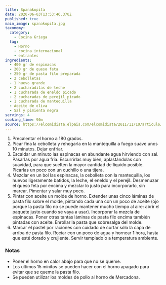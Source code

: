 ```yaml
---
title: Spanakopita
date: 2020-06-03T13:53:46.370Z
published: true
main_image: spanakopita.jpg
taxonomy:
  category:
    - Cocina Griega
  tag:
    - Horno
    - cocina internacional
    - entrantes
ingredients:
  - 400 gr de espinacas
  - 200 gr de queso feta
  - 250 gr de pasta filo preparada
  - 2 cebolletas
  - 1 huevo grande
  - 2 cucharaditas de leche
  - 1 cucharada de eneldo picado
  - 2 cucharadas de perejil picado
  - 1 cucharada de mantequilla
  - Aceite de oliva
  - Sal y pimienta negra
servings: 4
cooking_time: 90m
source: https://elcomidista.elpais.com/elcomidista/2011/11/10/articulo/1320904800_132090.html
---
```

1. Precalentar el horno a 180 grados.
2. Picar fina la cebolleta y rehogarla en la mantequilla a fuego suave unos 10 minutos. Dejar enfriar.
3. Escaldar un minuto las espinacas en abundante agua hirviendo con sal. Pasarlas por agua fría. Escurrirlas muy bien, aplastándolas con suavidad, para que suelten la mayor cantidad de líquido posible. Picarlas un poco con un cuchillo o una tijera.
4. Mezclar en un bol las espinacas, la cebolleta con la mantequilla, los huevos ligeramente batidos, la leche, el eneldo y el perejil. Desmenuzar el queso feta por encima y mezclar lo justo para incorporarlo, sin marear. Pimentar y salar muy poco.
5. Pintar con aceite un molde de horno. Extender unas cinco láminas de pasta filo sobre el molde, pintando cada una con un poco de aceite (ojo porque la pasta filo no se puede mantener mucho tiempo al aire: abrir el paquete justo cuando se vaya a usar). Incorporar la mezcla de espinacas. Poner otras tantas láminas de pasta filo encima también pintadas con aceite. Enrollar la pasta que sobresalga del molde.
6. Marcar el pastel por raciones con cuidado de cortar sólo la capa de arriba de pasta filo. Rociar con un poco de agua y hornear 1 hora, hasta que esté dorado y crujiente. Servir templado o a temperatura ambiente.

### Notas

* Poner el horno en calor abajo para que no se queme.
* Los ultimos 15 minitos se pueden hacer con el horno apagado para evitar que se queme la pasta filo.
* Se pueden utilizar los moldes de pollo al horno de Mercadona.